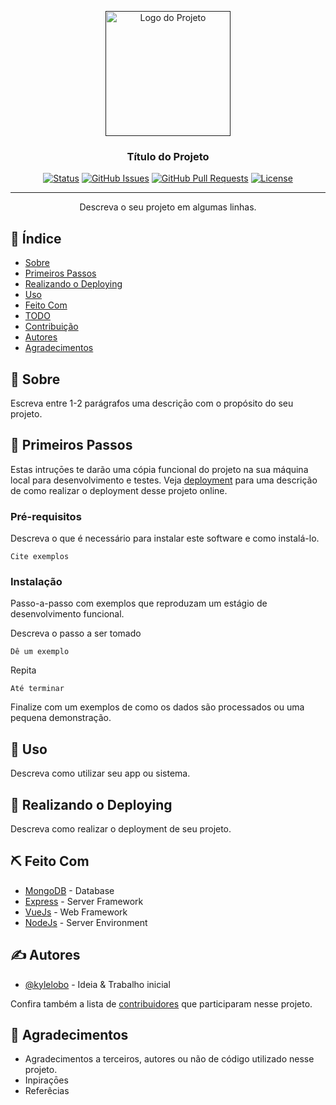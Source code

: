 <p align="center">
  <a href="" rel="noopener">
 <img width=200px height=200px src="https://i.imgur.com/6wj0hh6.jpg" alt="Logo do Projeto"></a>
</p>

<h3 align="center">Título do Projeto</h3>

<div align="center">

  [![Status](https://img.shields.io/badge/status-active-success.svg)]() 
  [![GitHub Issues](https://img.shields.io/github/issues/kylelobo/The-Documentation-Compendium.svg)](https://github.com/kylelobo/The-Documentation-Compendium/issues)
  [![GitHub Pull Requests](https://img.shields.io/github/issues-pr/kylelobo/The-Documentation-Compendium.svg)](https://github.com/kylelobo/The-Documentation-Compendium/pulls)
  [![License](https://img.shields.io/badge/license-MIT-blue.svg)](/LICENSE)

</div>

---

<p align="center"> Descreva o seu projeto em algumas linhas.
    <br> 
</p>

## 📝 Índice
+ [Sobre](#sobre)
+ [Primeiros Passos](#primeiros_passos)
+ [Realizando o Deploying](#deployment)
+ [Uso](#uso)
+ [Feito Com](#feito_com)
+ [TODO](../TODO.md)
+ [Contribuição](../CONTRIBUTING.md)
+ [Autores](#autores)
+ [Agradecimentos](#agradecimentos)

## 🧐 Sobre <a name = "sobre"></a>
Escreva entre 1-2 parágrafos uma descriçāo com o propósito do seu projeto.

## 🏁 Primeiros Passos <a name = "primeiros_passos"></a>
Estas intruçōes te darão uma cópia funcional do projeto na sua máquina local para desenvolvimento e testes. Veja [deployment](#deployment) para uma descrição de como realizar o deployment desse projeto online.

### Pré-requisitos

Descreva o que é necessário para instalar este software e como instalá-lo.

```
Cite exemplos
```

### Instalação

Passo-a-passo com exemplos que reproduzam um estágio de desenvolvimento funcional.

Descreva o passo a ser tomado

```
Dê um exemplo
```

Repita

```
Até terminar
```

Finalize com um exemplos de como os dados são processados ou uma pequena demonstração.

## 🎈 Uso <a name="uso"></a>
Descreva como utilizar seu app ou sistema.

## 🚀 Realizando o Deploying <a name = "deployment"></a>
Descreva como realizar o deployment de seu projeto.

## ⛏️ Feito Com <a name = "feito_com"></a>
- [MongoDB](https://www.mongodb.com/) - Database
- [Express](https://expressjs.com/) - Server Framework
- [VueJs](https://vuejs.org/) - Web Framework
- [NodeJs](https://nodejs.org/en/) - Server Environment

## ✍️ Autores <a name = "autores"></a>
- [@kylelobo](https://github.com/kylelobo) - Ideia & Trabalho inicial

Confira também a lista de [contribuidores](https://github.com/kylelobo/The-Documentation-Compendium/contributors) que participaram nesse projeto.

## 🎉 Agradecimentos <a name = "agradecimentos"></a>
+ Agradecimentos a terceiros, autores ou não de código utilizado nesse projeto.
+ Inpiraçōes
+ Referêcias
